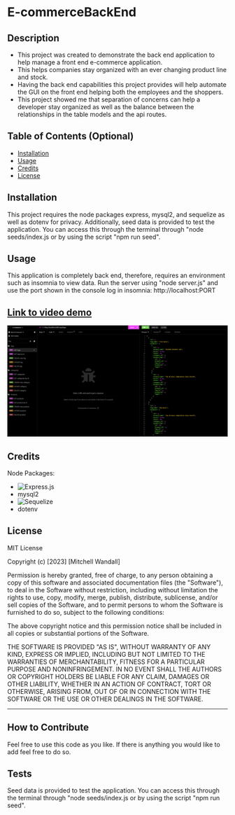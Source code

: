 # E-commerceBackEnd

## Description


- This project was created to demonstrate the back end application to help manage a front end e-commerce application.
- This helps companies stay organized with an ever changing product line and stock.
- Having the back end capabilities this project provides will help automate the GUI on the front end helping both the employees and the shoppers.
- This project showed me that separation of concerns can help a developer stay organized as well as the balance between the relationships in the table models and the api routes.

## Table of Contents (Optional)



- [Installation](#installation)
- [Usage](#usage)
- [Credits](#credits)
- [License](#license)

## Installation

This project requires the node packages express, mysql2, and sequelize as well as dotenv for privacy. Additionally, seed data is provided to test the application. You can access this through the terminal through "node seeds/index.js or by using the script "npm run seed".

## Usage

This application is completely back end, therefore, requires an environment such as insomnia to view data. Run the server using "node server.js" and use the port shown in the console log in insomnia: http://localhost:PORT

[Link to video demo](https://drive.google.com/file/d/1Jmo46EbtmVVWI_YGmUcayLBgoncXWbpu/view)
------------
![insomnia screenshot](./img/image.png)


## Credits
Node Packages:
- ![Express.js](https://img.shields.io/badge/express.js-%23404d59.svg?style=for-the-badge&logo=express&logoColor=%2361DAFB)
- mysql2
- ![Sequelize](https://img.shields.io/badge/Sequelize-52B0E7?style=for-the-badge&logo=Sequelize&logoColor=white)
- dotenv

## License

MIT License

Copyright (c) [2023] [Mitchell Wandall]

Permission is hereby granted, free of charge, to any person obtaining a copy
of this software and associated documentation files (the "Software"), to deal
in the Software without restriction, including without limitation the rights
to use, copy, modify, merge, publish, distribute, sublicense, and/or sell
copies of the Software, and to permit persons to whom the Software is
furnished to do so, subject to the following conditions:

The above copyright notice and this permission notice shall be included in all
copies or substantial portions of the Software.

THE SOFTWARE IS PROVIDED "AS IS", WITHOUT WARRANTY OF ANY KIND, EXPRESS OR
IMPLIED, INCLUDING BUT NOT LIMITED TO THE WARRANTIES OF MERCHANTABILITY,
FITNESS FOR A PARTICULAR PURPOSE AND NONINFRINGEMENT. IN NO EVENT SHALL THE
AUTHORS OR COPYRIGHT HOLDERS BE LIABLE FOR ANY CLAIM, DAMAGES OR OTHER
LIABILITY, WHETHER IN AN ACTION OF CONTRACT, TORT OR OTHERWISE, ARISING FROM,
OUT OF OR IN CONNECTION WITH THE SOFTWARE OR THE USE OR OTHER DEALINGS IN THE
SOFTWARE.

---




## How to Contribute

Feel free to use this code as you like. If there is anything you would like to add feel free to do so. 

## Tests

Seed data is provided to test the application. You can access this through the terminal through "node seeds/index.js or by using the script "npm run seed".